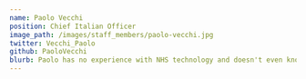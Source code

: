 ```yaml
---
name: Paolo Vecchi
position: Chief Italian Officer
image_path: /images/staff_members/paolo-vecchi.jpg
twitter: Vecchi_Paolo
github: PaoloVecchi
blurb: Paolo has no experience with NHS technology and doesn't even know who his GP is but he knows a lot about Open Source and good food which is what <i>really</i> matters.
---
```

